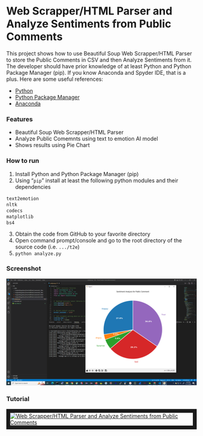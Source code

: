 # Web Scrapper/HTML Parser and Analyze Sentiments from Public Comments
This project shows how to use Beautiful Soup Web Scrapper/HTML Parser to store the Public Comments in CSV and then Analyze Sentiments from it. The developer should have prior knowledge of at least Python and Python Package Manager (pip). If you know Anaconda and Spyder IDE, that is a plus. Here are some useful references:
<ul>
<li><a href="https://www.python.org/">Python</a></li>
<li><a href="https://pypi.org/project/pip/">Python Package Manager</a></li>
<li><a href="https://pypi.org/project/pip/">Anaconda</a></li>
</ul>


### Features
*  Beautiful Soup Web Scrapper/HTML Parser
*  Analyze Public Comemnts using text to emotion AI model
*  Shows results using Pie Chart


### How to run
1.  Install Python and Python Package Manager (pip) 
2.  Using “<code>pip</code>” install at least the following python modules and their dependencies
```
text2emotion
nltk
codecs
matplotlib
bs4
```
3.  Obtain the code from GitHub to your favorite directory  
4.  Open command prompt/console and go to the root directory of the source code (i.e. <code>.../t2e</code>) 
5.  <code>python analyze.py </code>

### Screenshot
![Alt text](t2e.png)

### Tutorial
<a href="http://www.youtube.com/watch?feature=player_embedded&v=herRWHNVZS80s " target="_blank"><img src="http://img.youtube.com/vi/herRWHNVZS80s /0.jpg" alt="Web Scrapper/HTML Parser and Analyze Sentiments from Public Comments" width="240" height="180" border="10" /></a>
